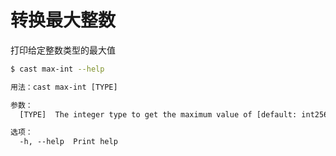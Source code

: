 # 转换最大整数

打印给定整数类型的最大值

```bash
$ cast max-int --help
```

```txt
用法：cast max-int [TYPE]

参数：
  [TYPE]  The integer type to get the maximum value of [default: int256]

选项：
  -h, --help  Print help
```